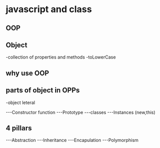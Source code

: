 # javascript and class

## OOP

## Object
 -collection of properties and methods
 -toLowerCase

## why use OOP

## parts of object in OPPs
 -object leteral

 ---Constructor function
 ---Prototype
 ---classes
 ---Instances (new,this)


 ## 4 pillars

 ---Abstraction
 ---Inheritance
 ---Encapulation
 ---Polymorphism